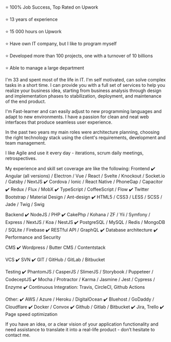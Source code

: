 ⭐  100% Job Success, Top Rated on Upwork

⭐  13 years of experience

⭐  15 000 hours on Upwork

⭐  Have own IT company, but I like to program myself

⭐  Developed more than 100 projects, one with a turnover of 10 billions

⭐  Able to manage a large department


I'm 33 and spent most of the life in IT. I'm self motivated, can solve complex tasks in a short time. I can provide you with a full set of services to help you realize your business idea, starting from business analysis through design and implementation phases to stabilization, deployment, and maintenance of the end product.


I'm Fast-learner and can easily adjust to new programming languages and adapt to new environments. I have a passion for clean and neat web interfaces that produce seamless user experience.


In the past two years my main roles were architecture planning, choosing the right technology stack using the client's requirements, development and team management. 


I like Agile and use it every day - iterations, scrum daily meetings, retrospectives. 


My experience and skill set coverage are like the following:
Frontend
✔️  Angular (all versions) / Electron / Vue / React / Svelte / Knockout / Socket.io / Gatsby / NextJS
✔️ Cordova / Ionic / React Native / PhoneGap / Сapacitor
✔️ Redux / Flux / MobX
✔️ TypeScript / CoffeeScript / Flow
✔️ Twitter Bootstrap / Material Design / Ant-design
✔️ HTML5 / CSS3 / LESS / SCSS / Jade / Twig / Swig


Backend
✔️ NodeJS / PHP
✔️ CakePhp / Kohana / ZF / Yii / Symfony / Express / NextJS / Koa / NestJS
✔️ PostgreSQL / MySQL / Redis / MongoDB / SQLite / Firebase
✔️ RESTful API / GraphQL
✔️ Database architecture
✔️ Performance and Security


CMS
✔️ Wordpress / Butter CMS / Contentstack


VCS
✔️ SVN 
✔️ GIT / GitHub / GitLab / Bitbucket


Testing
✔️ PhantomJS / CasperJS / SlimerJS / Storybook / Puppeteer / CodeceptJS
✔️ Mocha / Protractor / Karma / Jasmine / Jest / Cypress / Enzyme
✔️ Continuous Integration: Travis, CircleCI, Github Actions


Other:
✔️ AWS / Azure / Heroku / DigitalOcean
✔️ Bluehost / GoDaddy / Cloudflare
✔️ Docker / Convox
✔️ Github / Gitlab / Bitbucket
✔️ Jira, Trello
✔️ Page speed optimization


If you have an idea, or a clear vision of your application functionality and need assistance to translate it into a real-life product - don’t hesitate to contact me.

